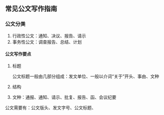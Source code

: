 ## 常见公文写作指南

### 公文分类

1. 行政性公文：通知、决议、报告、请示
2. 事务性公文：调查报告、总结、计划

#### 公文写作要点

1. 标题

   公文标题一般由几部分组成：发文单位、一般以介词“关于”开头、事由、文种

2. 结构

3. 文种：通报、通知、请示、批复、报告、函、会议纪要

公文需要有：公文版头、发文字号、公文标题、